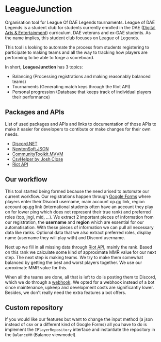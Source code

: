 # LeagueJunction

Organisation tool for League Of DAE Legends tournaments. League of DAE Legends is a student club for students currently enrolled in the DAE ([Digital Arts & Entertainment](https://www.digitalartsandentertainment.be/)) curriculum, DAE veterans and ex-DAE students. As the name implies, this student club focuses on League of Legends. 

This tool is looking to automate the process from students registering to participate to making teams and all the way to tracking how players are performing to be able to forge a scoreboard.

In short, **LeagueJunction** has 3 topics:
- Balancing (Processing registrations and making reasonably balanced teams)
- Tournaments (Generating match keys through the Riot API)
- Personal progression (Database that keeps track of individual players their performance)

## Packages and APIs

List of used packages and APIs and links to documentation of those APIs to make it easier for developers to contibute or make changes for their own needs.

- [Discord.NET](https://discordnet.dev/api/index.html)
- [NewtonSoft.JSON](https://www.newtonsoft.com/json/help/html/Introduction.htm)
- [CommunityToolkit.MVVM](https://learn.microsoft.com/en-us/dotnet/communitytoolkit/mvvm/)
- [CsvHelper by Josh Close](https://joshclose.github.io/CsvHelper/getting-started/)
- [Riot API](https://developer.riotgames.com/apis)

## Our workflow

This tool started being formed because the need arised to automate our current workflow.
Our registrations happen through [Google Forms](https://www.google.com/intl/nl_be/forms/about/) where players enter their Discord username, main account op.gg link, region account op.gg link (international students often have an account they play on for lower ping which does not represent their true rank) and preferred roles (top, jngl, mid, ...).
We extract 2 important pieces of information from our registration, the **username** and **region** which are essential for our automatisation. With these pieces of information we can pull all necessary data like ranks.
Optional data that we also extract preferred roles, display name (username they will play with) and Discord username.

Next up we fill in all missing data through [Riot API](https://developer.riotgames.com/apis), mainly the rank.
Based on this rank we calculate some kind of approximate MMR value for our next step.
The next step is making teams. We try to make them somewhat balanced by getting the best and worst players together. We use our aproximate MMR value for this.

When all the teams are done, all that is left to do is posting them to Discord, which we do through a [webhook](https://support.discord.com/hc/en-us/articles/228383668-Intro-to-Webhooks). We opted for a webhook instead of a bot since maintenance, upkeep and development costs are significantly lower. Besides, we don't really need the extra features a bot offers.

## Custom repository

If you would like our features but want to change the input method (a json instead of csv or a different kind of Google Forms) all you have to do is implement the `IPlayerRepository` interface and instantiate the repository in the `BalanceVM` (Balance viewmodel). 